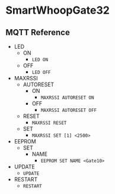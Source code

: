 # SmartWhoopGate32

## MQTT Reference

- LED
  - ON
    - `LED ON`
  - OFF
    - `LED OFF`
- MAXRSSI
  - AUTORESET
    - ON
      - `MAXRSSI AUTORESET ON`
    - OFF
      - `MAXRSSI AUTORESET OFF`
  - RESET
    - `MAXRSSI RESET`
  - SET
    - `MAXRSSI SET [1] <2500>`
- EEPROM
  - SET
    - NAME
      - `EEPROM SET NAME <Gate10>`
- UPDATE
  - `UPDATE`
- RESTART
  - `RESTART`
